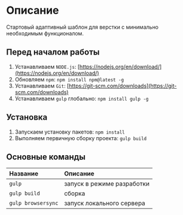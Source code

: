 # Описание

Стартовый адаптивный шаблон для верстки с минимально необходимым функционалом.

## Перед началом работы

1. Устанавливаем `NODE.js`: [https://nodejs.org/en/download/](https://nodejs.org/en/download/)
2. Обновляем `npm`: `npm install npm@latest -g`
3. Устанавливаем `Git`: [https://git-scm.com/downloads](https://git-scm.com/downloads)
4. Устанавливаем `gulp` глобально: `npm install gulp -g`

## Установка

1. Запускаем установку пакетов: `npm install`
2. Выполняем первичную сборку проекта: `gulp build`

## Основные команды
Название            | Описание
:-------------------|:-------------------
`gulp`              | запуск в режиме разработки
`gulp build`        | сборка
`gulp browsersync`  | запуск локального сервера
